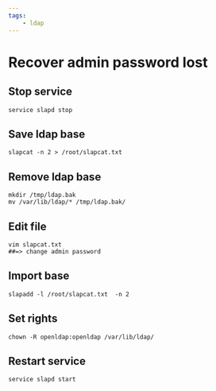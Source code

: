 ```yaml
---
tags:
    - ldap
---
```


# Recover admin password lost

## Stop service
    service slapd stop

## Save ldap base
    slapcat -n 2 > /root/slapcat.txt

## Remove ldap base
    mkdir /tmp/ldap.bak
    mv /var/lib/ldap/* /tmp/ldap.bak/

## Edit file
    vim slapcat.txt
    ##=> change admin password

## Import base
    slapadd -l /root/slapcat.txt  -n 2

## Set rights
    chown -R openldap:openldap /var/lib/ldap/

## Restart service
    service slapd start
